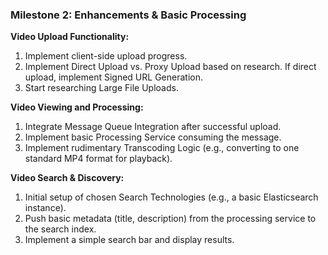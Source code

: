 ### Milestone 2: Enhancements & Basic Processing

**Video Upload Functionality:**
1. Implement client-side upload progress.
2. Implement Direct Upload vs. Proxy Upload based on research. If direct upload, implement Signed URL Generation.
3. Start researching Large File Uploads.
   
**Video Viewing and Processing:**
1. Integrate Message Queue Integration after successful upload.
2. Implement basic Processing Service consuming the message.
3. Implement rudimentary Transcoding Logic (e.g., converting to one standard MP4 format for playback).

**Video Search & Discovery:**
1. Initial setup of chosen Search Technologies (e.g., a basic Elasticsearch instance).
2. Push basic metadata (title, description) from the processing service to the search index.
3. Implement a simple search bar and display results.













